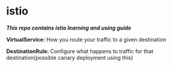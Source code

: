 # istio
***This repo contains istio learning and using guide***

**VirtualService:** How you route your traffic to a given destination 


**DestinationRule:** Configure what happens to traffic for that destination(possible canary deployment using this)
